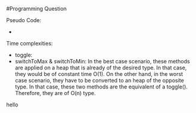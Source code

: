 #Programming Question

Pseudo Code:

- 


Time complexities:

- toggle:
- switchToMax & switchToMin: In the best case scenario, these methods are applied on a heap that is already of the desired type. 
                             In that case, they would be of constant time O(1). 
                             On the other hand, in the worst case scenario, they have to be converted to an heap of the opposite type.
                             In that case, these two methods are the equivalent of a toggle(). Therefore, they are of O(n) type. 

hello

